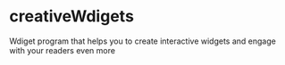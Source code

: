 # creativeWdigets
Wdiget program that helps you to create interactive widgets and engage with your readers even more
